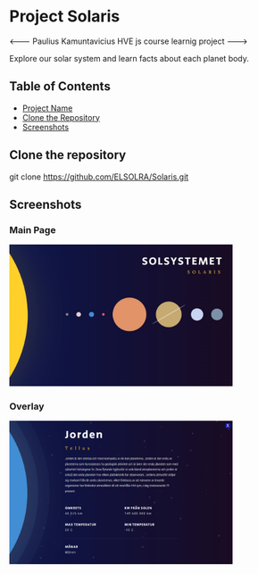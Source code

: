 # Project Solaris

<--- Paulius Kamuntavicius HVE js course learnig project --->

Explore our solar system and learn facts about each planet body.

## Table of Contents

- [Project Name](#project-solaris)
- [Clone the Repository](#clone-the-repository)
- [Screenshots](#screenshots)

## Clone the repository
git clone https://github.com/ELSOLRA/Solaris.git

## Screenshots

### Main Page
<img src="assets/screenshots/screenshot-1-2023-12-07.jpg" alt="Mainpage" width="400"/>

### Overlay
<img src="assets/screenshots/screenshot-2-2023-12-07.jpg" alt="Overlay" width="400">